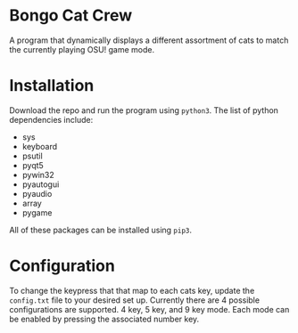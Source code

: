 # Bongo Cat Crew
A program that dynamically displays a different assortment of cats to match the currently playing OSU! game mode.


# Installation
Download the repo and run the program using `python3`. The list of python dependencies include:
* sys
* keyboard
* psutil
* pyqt5
* pywin32
* pyautogui
* pyaudio
* array
* pygame

All of these packages can be installed using `pip3`.


# Configuration
To change the keypress that that map to each cats key, update the `config.txt` file to your desired set up. 
Currently there are 4 possible configurations are supported. 4 key, 5 key, and 9 key mode. Each mode can be enabled by pressing the associated number key.

